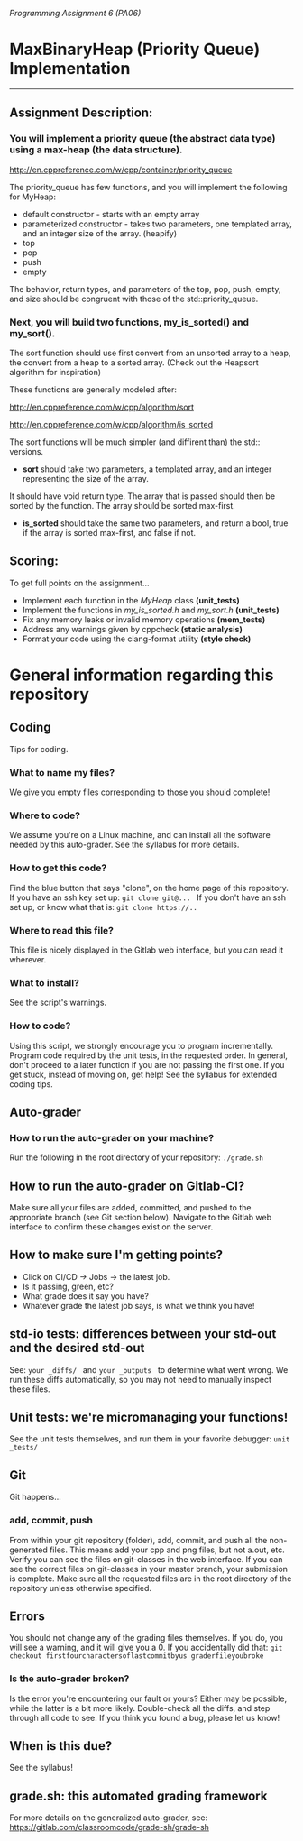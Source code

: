 
_Programming Assignment 6 (PA06)_

# MaxBinaryHeap (Priority Queue) Implementation

--- 

## Assignment Description:

### You will implement a priority queue (the abstract data type) using a max-heap (the data structure).

http://en.cppreference.com/w/cpp/container/priority_queue

The priority_queue has few functions, and you will implement the following for MyHeap:
* default constructor - starts with an empty array
* parameterized constructor - takes two parameters, one templated array, and an integer size of the array. (heapify)
* top
* pop
* push
* empty

The behavior, return types, and parameters of the top, pop, push, empty, and size should be congruent with those of the std::priority_queue.

### Next, you will build two functions, my_is_sorted() and my_sort().
The sort function should use first convert from an unsorted array to a heap, the convert from a heap to a sorted array.
(Check out the Heapsort algorithm for inspiration)

These functions are generally modeled after:

http://en.cppreference.com/w/cpp/algorithm/sort

http://en.cppreference.com/w/cpp/algorithm/is_sorted

The sort functions will be much simpler (and diffirent than) the std:: versions.

* **sort** should take two parameters, a templated array, and an integer representing the size of the array.
  
It should have void return type.
The array that is passed should then be sorted by the function. The array should be sorted max-first.

* **is_sorted** should take the same two parameters, and return a bool, true if the array is sorted max-first, and false if not.

## Scoring:

To get full points on the assignment...
* Implement each function in the _MyHeap_ class **(unit_tests)**
* Implement the functions in _my_is_sorted.h_ and _my_sort.h_ **(unit_tests)**
* Fix any memory leaks or invalid memory operations **(mem_tests)**
* Address any warnings given by cppcheck **(static analysis)**
* Format your code using the clang-format utility **(style check)**

<!-- #include [[Grade dot sh]] -->
# General information regarding this repository

## Coding
Tips for coding.

### What to name my files?
We give you empty files corresponding to those you should complete!

### Where to code?
We assume you're on a Linux machine, and can install all the software needed by this auto-grader.
See the syllabus for more details.

### How to get this code?
Find the blue button that says "clone", on the home page of this repository.
If you have an ssh key set up:
 `git clone git@... `
If you don't have an ssh set up, or know what that is:
 `git clone https://.. `

### Where to read this file?
This file is nicely displayed in the Gitlab web interface, but you can read it wherever.

### What to install?
See the script's warnings.

### How to code?
Using this script, we strongly encourage you to program incrementally. 
Program code required by the unit tests, in the requested order. 
In general, don't proceed to a later function if you are not passing the first one.
If you get stuck, instead of moving on, get help!
See the syllabus for extended coding tips.

## Auto-grader

### How to run the auto-grader on your machine?
Run the following in the root directory of your repository:
 `./grade.sh `

## How to run the auto-grader on Gitlab-CI?
Make sure all your files are added, committed, and pushed to the appropriate branch (see Git section below).
Navigate to the Gitlab web interface to confirm these changes exist on the server.

## How to make sure I'm getting points?
 * Click on CI/CD -> Jobs -> the latest job.
 * Is it passing, green, etc? 
 * What grade does it say you have?
 * Whatever grade the latest job says, is what we think you have!

## std-io tests: differences between your std-out and the desired std-out
See:  `your _diffs/ ` and  `your _outputs ` to determine what went wrong. 
We run these diffs automatically, so you may not need to manually inspect these files.

## Unit tests: we're micromanaging your functions!
See the unit tests themselves, and run them in your favorite debugger:
 `unit _tests/ `

## Git
Git happens...

### add, commit, push
From within your git repository (folder), add, commit, and push all the non-generated files. 
This means add your cpp and png files, but not a.out, etc.
Verify you can see the files on git-classes in the web interface.
If you can see the correct files on git-classes in your master branch, your submission is complete.
Make sure all the requested files are in the root directory of the repository unless otherwise specified.

## Errors
You should not change any of the grading files themselves. 
If you do, you will see a warning, and it will give you a 0.
If you accidentally did that:
`git checkout firstfourcharactersoflastcommitbyus graderfileyoubroke`

### Is the auto-grader broken?
Is the error you're encountering our fault or yours?
Either may be possible, while the latter is a bit more likely.
Double-check all the diffs, and step through all code to see.
If you think you found a bug, please let us know!

## When is this due?
See the syllabus!

## grade.sh: this automated grading framework
For more details on the generalized auto-grader, see:
https://gitlab.com/classroomcode/grade-sh/grade-sh
<!-- /include -->

